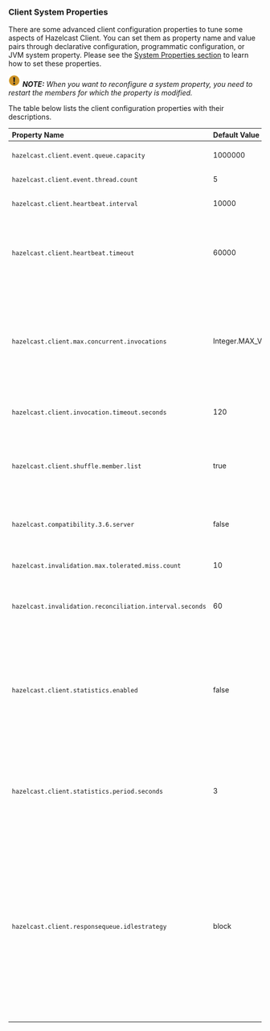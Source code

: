 
### Client System Properties

There are some advanced client configuration properties to tune some aspects of Hazelcast Client. You can set them as property name and value pairs through declarative configuration, programmatic configuration, or JVM system property. Please see the [System Properties section](#system-properties) to learn how to set these properties.

![note](images/NoteSmall.jpg) ***NOTE:*** *When you want to reconfigure a system property, you need to restart the members for which the property is modified.*

The table below lists the client configuration properties with their descriptions.

Property Name | Default Value | Type | Description
:--------------|:---------------|:------|:------------
`hazelcast.client.event.queue.capacity`|1000000|string|Default value of the capacity of executor that handles incoming event packets.
`hazelcast.client.event.thread.count`|5|string|Thread count for handling incoming event packets.
`hazelcast.client.heartbeat.interval`|10000|string|Frequency of heartbeat messages sent by the clients to members.
`hazelcast.client.heartbeat.timeout`|60000|string|Timeout for the heartbeat messages sent by the client to members. If no messages pass between client and member within the given time via this property in milliseconds, the connection will be closed.
`hazelcast.client.max.concurrent.invocations`|Integer.MAX_VALUE|string|Maximum allowed number of concurrent invocations. You can apply a constraint on the number of concurrent invocations in order to prevent the system from overloading. If the maximum number of concurrent invocations is exceeded and a new invocation comes in, Hazelcast throws `HazelcastOverloadException`.
`hazelcast.client.invocation.timeout.seconds`|120|string|Time to give up the invocation when a member in the member list is not reachable.
`hazelcast.client.shuffle.member.list`|true|string|The client shuffles the given member list to prevent all clients to connect to the same member when this property is `false`. When it is set to `true`, the client tries to connect to the members in the given order.
`hazelcast.compatibility.3.6.server`|false|bool|When this property is true, if the client cannot know the server version, it will assume that the server has the version 3.6.x.
`hazelcast.invalidation.max.tolerated.miss.count`|10|int|If missed invalidation count is bigger than this value, relevant cached data will be made unreachable.
`hazelcast.invalidation.reconciliation.interval.seconds`|60|int|Period for which the clients are scanned to compare generated invalidation events with the received ones from Near Cache.
`hazelcast.client.statistics.enabled`|false|bool|If set to `true`, it enables collecting the client statistics and sending them to the cluster. When it is `true` you can monitor the clients that are connected to your Hazelcast cluster, using Hazelcast Management Center. Please refer to the [Monitoring Clients section](http://docs.hazelcast.org/docs/management-center/latest/manual/html/Monitoring_Clients.html) in the Hazelcast Management Center Reference Manual for more information.
`hazelcast.client.statistics.period.seconds`|3|int|The period in seconds the client statistics are collected and sent to the cluster. Please refer to the [Monitoring Clients section](http://docs.hazelcast.org/docs/management-center/latest/manual/html/Monitoring_Clients.html) in the Hazelcast Management Center Reference Manual for more information. on the client statistics.
`hazelcast.client.responsequeue.idlestrategy`|block|string|Specifies whether the response thread for internal operations at the client side will be blocked or not. If you use `block` (the default value) the thread will be blocked and need to be notified which can cause a reduction in the performance. If you use `backoff` there will be no blocking. By enabling the backoff mode and depending on your use case, you can get a 5-10% performance improvement. However, keep in mind that this will increase CPU utilization. We recommend you to use backoff with care and if you have a tool for measuring your cluster's performance.


